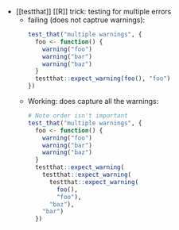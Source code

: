 - [[testthat]] [[R]] trick: testing for multiple errors
	- failing (does not captrue warnings):
	  ```r
	  test_that("multiple warnings", {
	    foo <- function() {
	      warning("foo")
	      warning("bar")
	      warning("baz")
	    }
	    testthat::expect_warning(foo(), "foo")
	  })
	  ```
	- Working: does capture all the warnings:
	  ```r
	  # Note order isn't important
	  test_that("multiple warnings", {
	    foo <- function() {
	      warning("foo")
	      warning("bar")
	      warning("baz")
	    }
	    testthat::expect_warning(
	      testthat::expect_warning(
	        testthat::expect_warning(
	          foo(),
	          "foo"),
	        "baz"),
	      "bar")
	    })
	  
	  ```